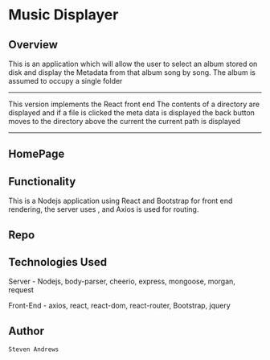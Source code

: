 # Music Displayer


## Overview

This is an application which will allow the user to select an album stored on disk and display the Metadata from that album song by song.
The album is assumed to occupy a single folder

*********************

This version implements the React front end
The contents of a directory are displayed and if a file is clicked the meta data is displayed
the back button moves to the directory above the current
the current path is displayed 

*********************


## HomePage


## Functionality

This is a Nodejs application using React and Bootstrap for front end rendering, the server uses , and Axios is used for routing.

## Repo

## Technologies Used




Server - 
	Nodejs,
	body-parser,
	cheerio,
	express,
	mongoose,
	morgan,
	request

Front-End - 
	axios,
	react,
	react-dom,
	react-router,
	Bootstrap,
	jquery

## Author

	Steven Andrews
